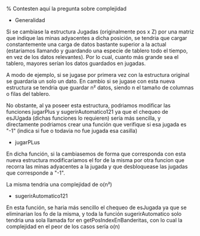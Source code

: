 ﻿% Contesten aquí la pregunta sobre complejidad

- Generalidad

Si se cambiase la estructura Jugadas (originalmente pos x Z) por una matriz que indique
las minas adyacentes a dicha posición, se tendria que cargar constantemente una carga de datos bastante superior
a la actual (estariamos llamando y guardando una especie de tablero todo el tiempo, en vez de los datos relevantes). Por
lo cual, cuanto más grande sea el tablero, mayores serían los datos guardados en jugadas.

A modo de ejemplo, si se jugase por primera vez con la estructura original se guardaria un solo un dato. 
En cambio si se jugase con esta nueva estructura se tendria que guardar n² datos, siendo n
el tamaño de columnas o filas del tablero.

No obstante, al ya poseer esta estructura, podriamos modificar las funciones jugarPlus y sugerirAutomatico121 ya que el
chequeo de esJUgada (dichas funciones lo requieren) sería más sencilla, y directamente podriamos crear una función que verifique 
si esa jugada es "-1" (indica si fue o todavia no fue jugada esa casilla)

- jugarPLus

En dicha función, si la cambiasemos de forma que corresponda con esta  nueva estructura modificariamos el for de la misma por
otra funcion que recorra las minas adyacentes a la jugada y que desbloquease las jugadas que corresponde a "-1".

La misma tendria una complejidad de o(n²)


- sugerirAutomatico121

En esta función, se haria más sencillo el chequeo de esJugada ya que se eliminarian los fo de la misma, y toda la función 
sugerirAutomatico solo tendria una sola llamada for en getPosIndexEnBanderitas, con lo cual la complejidad en el peor de los 
casos sería o(n)
